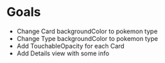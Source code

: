 # Goals
- Change Card backgroundColor to pokemon type
- Change Type backgroundColor to pokemon type
- Add TouchableOpacity for each Card
- Add Details view with some info
